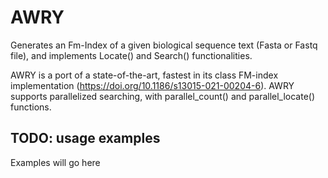 # AWRY
Generates an Fm-Index of a given biological sequence text (Fasta or Fastq file), and implements Locate() and Search() functionalities.

AWRY is a port of a state-of-the-art, fastest in its class FM-index implementation (https://doi.org/10.1186/s13015-021-00204-6). AWRY supports parallelized searching, with parallel_count() and parallel_locate() functions.

## TODO: usage examples

Examples will go here
